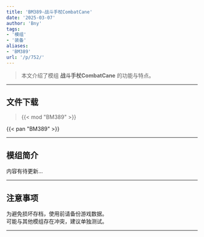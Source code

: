 ```yaml
---
title: 'BM389-战斗手杖CombatCane'
date: '2025-03-07'
author: 'Bny'
tags:
- '模组'
- '装备'
aliases:
- 'BM389'
url: '/p/752/'
---
```


> 本文介绍了模组 **战斗手杖CombatCane** 的功能与特点。

---

## 文件下载  

> {{< mod "BM389" >}}  

{{< pan "BM389" >}}  

---

## 模组简介

>  
内容有待更新...  

---

## 注意事项

>  
为避免损坏存档，使用前请备份游戏数据。  
可能与其他模组存在冲突，建议单独测试。  

---

